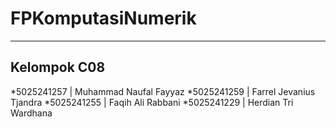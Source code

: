# FPKomputasiNumerik
---
## Kelompok C08

*5025241257 | Muhammad Naufal Fayyaz
*5025241259 | Farrel Jevanius Tjandra
*5025241255 | Faqih Ali Rabbani
*5025241229 | Herdian Tri Wardhana
